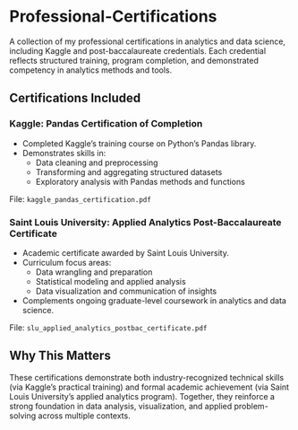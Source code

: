 # Professional-Certifications
A collection of my professional certifications in analytics and data science, including Kaggle and post-baccalaureate credentials. Each credential reflects structured training, program completion, and demonstrated competency in analytics methods and tools.

## Certifications Included

### Kaggle: Pandas Certification of Completion
- Completed Kaggle’s training course on Python’s Pandas library.  
- Demonstrates skills in:
  - Data cleaning and preprocessing  
  - Transforming and aggregating structured datasets  
  - Exploratory analysis with Pandas methods and functions  

File: `kaggle_pandas_certification.pdf`

### Saint Louis University: Applied Analytics Post-Baccalaureate Certificate
- Academic certificate awarded by Saint Louis University.  
- Curriculum focus areas:
  - Data wrangling and preparation  
  - Statistical modeling and applied analysis  
  - Data visualization and communication of insights  
- Complements ongoing graduate-level coursework in analytics and data science.  

File: `slu_applied_analytics_postbac_certificate.pdf`

## Why This Matters
These certifications demonstrate both industry-recognized technical skills (via Kaggle’s practical training) and formal academic achievement (via Saint Louis University’s applied analytics program). Together, they reinforce a strong foundation in data analysis, visualization, and applied problem-solving across multiple contexts.
